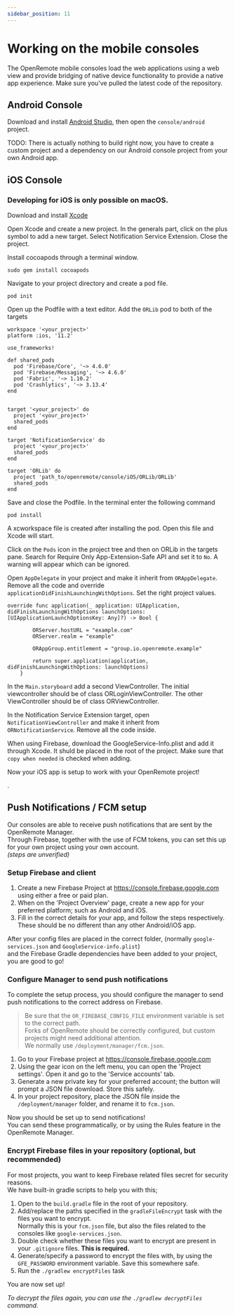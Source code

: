 ```yaml
---
sidebar_position: 11
---
```


# Working on the mobile consoles

The OpenRemote mobile consoles load the web applications using a web view and provide bridging of native device functionality to provide a native app experience. Make sure you've pulled the latest code of the repository.

## Android Console

Download and install [Android Studio](https://developer.android.com/studio/index.html), then open the `console/android` project. 

TODO: There is actually nothing to build right now, you have to create a custom project and a dependency on our Android console project from your own Android app. 

## iOS Console

### Developing for iOS is only possible on macOS.

Download and install [Xcode](https://itunes.apple.com/nl/app/xcode/id497799835)

Open Xcode and create a new project. In the generals part, click on the plus symbol to add a new target. Select Notification Service Extension. Close the project. 


Install cocoapods through a terminal window.
```
sudo gem install cocoapods
```
Navigate to your project directory and create a pod file.
```
pod init
```

Open up the Podfile with a text editor. Add the `ORLib` pod to both of the targets
```
workspace '<your_project>'
platform :ios, '11.2'

use_frameworks!

def shared_pods
  pod 'Firebase/Core', '~> 4.6.0'
  pod 'Firebase/Messaging', '~> 4.6.0'
  pod 'Fabric', '~> 1.10.2'
  pod 'Crashlytics', '~> 3.13.4'
end


target '<your_project>' do
  project '<your_project>'
  shared_pods
end

target 'NotificationService' do
  project '<your_project>'
  shared_pods
end

target 'ORLib' do
  project 'path_to/openremote/console/iOS/ORLib/ORLib'
  shared_pods
end

```
Save and close the Podfile.
In the terminal enter the following command
```
pod install
```
A xcworkspace file is created after installing the pod. Open this file and Xcode will start.

Click on the `Pods` icon in the project tree and then on ORLib in the targets pane. Search for Require Only App-Extension-Safe API and set it to `No`. A warning will appear which can be ignored.

Open `AppDelegate` in your project and make it inherit from `ORAppDelegate`. Remove all the code and override `applicationDidFinishLaunchingWithOptions`. Set the right project values.
```
override func application(_ application: UIApplication, didFinishLaunchingWithOptions launchOptions: [UIApplicationLaunchOptionsKey: Any]?) -> Bool {

        ORServer.hostURL = "example.com"
        ORServer.realm = "example"

        ORAppGroup.entitlement = "group.io.openremote.example"
        
        return super.application(application, didFinishLaunchingWithOptions: launchOptions)
    }
```

In the `Main.storyboard` add a second ViewController. The initial viewcontroller should be of class ORLoginViewController. The other ViewController should be of class ORViewController.

In the Notification Service Extension target, open `NotificationViewController` and make it inherit from `ORNotificationService`. Remove all the code inside.

When using Firebase, download the GoogleService-Info.plist and add it through Xcode. It shuld be placed in the root of the project. Make sure that `copy when needed` is checked when adding.

Now your iOS app is setup to work with your OpenRemote project!

.
## Push Notifications / FCM setup

Our consoles are able to receive push notifications that are sent by the OpenRemote Manager.<br />
Through Firebase, together with the use of FCM tokens, you can set this up for your own project using your own account.<br />
*(steps are unverified)*

### Setup Firebase and client

1. Create a new Firebase Project at https://console.firebase.google.com using either a free or paid plan.
2. When on the 'Project Overview' page, create a new app for your preferred platform; such as Android and iOS.
3. Fill in the correct details for your app, and follow the steps respectively. These should be no different than any other Android/iOS app.

After your config files are placed in the correct folder, (normally `google-services.json` and `GoogleService-info.plist`)<br />
and the Firebase Gradle dependencies have been added to your project, you are good to go!

### Configure Manager to send push notifications

To complete the setup process, you should configure the manager to send push notifications to the correct address on Firebase.<br />

> Be sure that the `OR_FIREBASE_CONFIG_FILE` environment variable is set to the correct path.<br />
> Forks of OpenRemote should be correctly configured, but custom projects might need additional attention.<br />
> We normally use `/deployment/manager/fcm.json`.

1. Go to your Firebase project at https://console.firebase.google.com
2. Using the gear icon on the left menu, you can open the 'Project settings'. Open it and go to the 'Service accounts' tab.
3. Generate a new private key for your preferred account; the button will prompt a JSON file download. Store this safely.
4. In your project repository, place the JSON file inside the `/deployment/manager` folder, and rename it to `fcm.json`.

Now you should be set up to send notifications!<br />
You can send these programmatically, or by using the Rules feature in the OpenRemote Manager.

### Encrypt Firebase files in your repository (optional, but recommended)

For most projects, you want to keep Firebase related files secret for security reasons.<br />
We have built-in gradle scripts to help you with this;

1. Open to the `build.gradle` file in the root of your repository.
2. Add/replace the paths specified in the `gradleFileEncrypt` task with the files you want to encrypt.<br />
Normally this is your `fcm.json` file, but also the files related to the consoles like `google-services.json`.
3. Double check whether these files you want to encrypt are present in your `.gitignore` files. **This is required.**
4. Generate/specify a password to encrypt the files with, by using the `GFE_PASSWORD` environment variable. Save this somewhere safe.
5. Run the `./gradlew encryptFiles` task

You are now set up!

*To decrypt the files again, you can use the `./gradlew decryptFiles` command.<br />*
